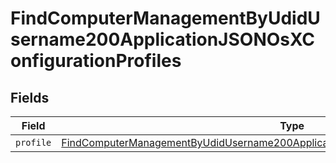 # FindComputerManagementByUdidUsername200ApplicationJSONOsXConfigurationProfiles


## Fields

| Field                                                                                                                                                                                                     | Type                                                                                                                                                                                                      | Required                                                                                                                                                                                                  | Description                                                                                                                                                                                               |
| --------------------------------------------------------------------------------------------------------------------------------------------------------------------------------------------------------- | --------------------------------------------------------------------------------------------------------------------------------------------------------------------------------------------------------- | --------------------------------------------------------------------------------------------------------------------------------------------------------------------------------------------------------- | --------------------------------------------------------------------------------------------------------------------------------------------------------------------------------------------------------- |
| `profile`                                                                                                                                                                                                 | [FindComputerManagementByUdidUsername200ApplicationJSONOsXConfigurationProfilesProfile](../../models/operations/findcomputermanagementbyudidusername200applicationjsonosxconfigurationprofilesprofile.md) | :heavy_minus_sign:                                                                                                                                                                                        | N/A                                                                                                                                                                                                       |